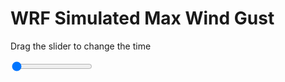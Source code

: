<h1>WRF Simulated Max Wind Gust</h1>
<p>Drag the slider to change the time</p>

<div class="slidecontainer">
<input oninput='setImage(this)' class="slider" type="range" min="0" max="37" value="0" step="1" />
<img id='img'/>
</div>

<script>
var img = document.getElementById('img');
var img_array = ['/assets/images/wrf/w_wrfout_d01_2020-07-07_12:00:00.png',
'/assets/images/wrf/w_wrfout_d01_2020-07-07_13:00:00.png',
'/assets/images/wrf/w_wrfout_d01_2020-07-07_14:00:00.png',
'/assets/images/wrf/w_wrfout_d01_2020-07-07_15:00:00.png',
'/assets/images/wrf/w_wrfout_d01_2020-07-07_16:00:00.png',
'/assets/images/wrf/w_wrfout_d01_2020-07-07_17:00:00.png',
'/assets/images/wrf/w_wrfout_d01_2020-07-07_18:00:00.png',
'/assets/images/wrf/w_wrfout_d01_2020-07-07_19:00:00.png',
'/assets/images/wrf/w_wrfout_d01_2020-07-07_20:00:00.png',
'/assets/images/wrf/w_wrfout_d01_2020-07-07_21:00:00.png',
'/assets/images/wrf/w_wrfout_d01_2020-07-07_22:00:00.png',
'/assets/images/wrf/w_wrfout_d01_2020-07-07_23:00:00.png',
'/assets/images/wrf/w_wrfout_d01_2020-07-08_00:00:00.png',
'/assets/images/wrf/w_wrfout_d01_2020-07-08_01:00:00.png',
'/assets/images/wrf/w_wrfout_d01_2020-07-08_02:00:00.png',
'/assets/images/wrf/w_wrfout_d01_2020-07-08_03:00:00.png',
'/assets/images/wrf/w_wrfout_d01_2020-07-08_04:00:00.png',
'/assets/images/wrf/w_wrfout_d01_2020-07-08_05:00:00.png',
'/assets/images/wrf/w_wrfout_d01_2020-07-08_06:00:00.png',
'/assets/images/wrf/w_wrfout_d01_2020-07-08_07:00:00.png',
'/assets/images/wrf/w_wrfout_d01_2020-07-08_08:00:00.png',
'/assets/images/wrf/w_wrfout_d01_2020-07-08_09:00:00.png',
'/assets/images/wrf/w_wrfout_d01_2020-07-08_10:00:00.png',
'/assets/images/wrf/w_wrfout_d01_2020-07-08_11:00:00.png',
'/assets/images/wrf/w_wrfout_d01_2020-07-08_12:00:00.png',
'/assets/images/wrf/w_wrfout_d01_2020-07-08_13:00:00.png',
'/assets/images/wrf/w_wrfout_d01_2020-07-08_14:00:00.png',
'/assets/images/wrf/w_wrfout_d01_2020-07-08_15:00:00.png',
'/assets/images/wrf/w_wrfout_d01_2020-07-08_16:00:00.png',
'/assets/images/wrf/w_wrfout_d01_2020-07-08_17:00:00.png',
'/assets/images/wrf/w_wrfout_d01_2020-07-08_18:00:00.png',
'/assets/images/wrf/w_wrfout_d01_2020-07-08_19:00:00.png',
'/assets/images/wrf/w_wrfout_d01_2020-07-08_20:00:00.png',
'/assets/images/wrf/w_wrfout_d01_2020-07-08_21:00:00.png',
'/assets/images/wrf/w_wrfout_d01_2020-07-08_22:00:00.png',
'/assets/images/wrf/w_wrfout_d01_2020-07-08_23:00:00.png',
'/assets/images/wrf/w_wrfout_d01_2020-07-09_00:00:00.png',];
function setImage(obj)
{
        var value = obj.value;
        img.src = img_array[value];

}
</script>
